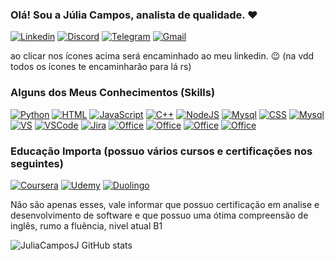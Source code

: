 ### Olá! Sou a Júlia Campos, analista de qualidade. ❤️

[![Linkedin](https://img.shields.io/badge/LinkedIn-0077B5?style=for-the-badge&logo=linkedin&logoColor=white)](https://www.linkedin.com/in/júlia-campos-b11705207)
[![Discord](https://img.shields.io/badge/Discord-7289DA?style=for-the-badge&logo=discord&logoColor=white)](https://www.linkedin.com/in/júlia-campos-b11705207)
[![Telegram](https://img.shields.io/badge/Telegram-2CA5E0?style=for-the-badge&logo=telegram&logoColor=white)](https://www.linkedin.com/in/júlia-campos-b11705207)
[![Gmail](https://img.shields.io/badge/Gmail-D14836?style=for-the-badge&logo=gmail&logoColor=white)](https://www.linkedin.com/in/júlia-campos-b11705207)

ao clicar nos ícones acima será encaminhado ao meu linkedin. 😉 (na vdd todos os ícones te encaminharão para lá rs)

### Alguns dos Meus Conhecimentos (Skills)

[![Python](https://img.shields.io/badge/Python-3776AB?style=for-the-badge&logo=python&logoColor=white)](https://www.linkedin.com/in/júlia-campos-b11705207) 
[![HTML](https://img.shields.io/badge/HTML-239120?style=for-the-badge&logo=html5&logoColor=white)](https://www.linkedin.com/in/júlia-campos-b11705207)
[![JavaScript](https://img.shields.io/badge/JavaScript-323330?style=for-the-badge&logo=javascript&logoColor=F7DF1E)](https://www.linkedin.com/in/júlia-campos-b11705207)
[![C++](https://img.shields.io/badge/C%2B%2B-00599C?style=for-the-badge&logo=c%2B%2B&logoColor=white)](https://www.linkedin.com/in/júlia-campos-b11705207)
[![NodeJS](https://img.shields.io/badge/Node.js-43853D?style=for-the-badge&logo=node.js&logoColor=white)](https://www.linkedin.com/in/júlia-campos-b11705207)
[![Mysql](https://img.shields.io/badge/MySQL-00000F?style=for-the-badge&logo=mysql&logoColor=white)](https://www.linkedin.com/in/júlia-campos-b11705207)
[![CSS](https://img.shields.io/badge/CSS-239120?&style=for-the-badge&logo=css3&logoColor=white)](https://www.linkedin.com/in/júlia-campos-b11705207)
[![Mysql](https://img.shields.io/badge/MongoDB-4EA94B?style=for-the-badge&logo=mongodb&logoColor=white)](https://www.linkedin.com/in/júlia-campos-b11705207)
[![VS](https://img.shields.io/badge/Visual_Studio-5C2D91?style=for-the-badge&logo=visual%20studio&logoColor=white)](https://www.linkedin.com/in/júlia-campos-b11705207)
[![VSCode](https://img.shields.io/badge/Visual_Studio_Code-0078D4?style=for-the-badge&logo=visual%20studio%20code&logoColor=white)](https://www.linkedin.com/in/júlia-campos-b11705207)
[![Jira](https://img.shields.io/badge/Jira-0052CC?style=for-the-badge&logo=Jira&logoColor=white)](https://www.linkedin.com/in/júlia-campos-b11705207)
[![Office](https://img.shields.io/badge/Microsoft_Office-D83B01?style=for-the-badge&logo=microsoft-office&logoColor=white)](https://www.linkedin.com/in/júlia-campos-b11705207)
[![Office](https://img.shields.io/badge/Microsoft_Excel-217346?style=for-the-badge&logo=microsoft-excel&logoColor=white)](https://www.linkedin.com/in/júlia-campos-b11705207)
[![Office](https://img.shields.io/badge/Microsoft_PowerPoint-B7472A?style=for-the-badge&logo=microsoft-powerpoint&logoColor=white)](https://www.linkedin.com/in/júlia-campos-b11705207)
[![Office](https://img.shields.io/badge/Microsoft_Word-2B579A?style=for-the-badge&logo=microsoft-word&logoColor=white)](https://www.linkedin.com/in/júlia-campos-b11705207)

### Educação Importa (possuo vários cursos e certificações nos seguintes)

[![Coursera](https://img.shields.io/badge/Coursera-0056D2?style=for-the-badge&logo=Coursera&logoColor=white
)](https://www.linkedin.com/in/júlia-campos-b11705207)
[![Udemy](https://img.shields.io/badge/Udemy-EC5252?style=for-the-badge&logo=Udemy&logoColor=white)](https://www.linkedin.com/in/júlia-campos-b11705207)
[![Duolingo](https://img.shields.io/badge/Duolingo-58CC02?style=for-the-badge&logo=Duolingo&logoColor=white
)](https://www.linkedin.com/in/júlia-campos-b11705207)

Não são apenas esses, vale informar que possuo certificação em analise e desenvolvimento de software e que possuo uma ótima compreensão de inglês, rumo a fluência, nivel atual B1

![JuliaCamposJ GitHub stats](https://github-readme-stats.vercel.app/api?username=JuliaCamposJ&show_icons=true&theme=tokyonight)
